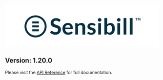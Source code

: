 ![Sensibill](Sensibill-Logo.png)

## **Version: 1.20.0**
Please visit the [API Reference](https://sensibill.github.io/sensibill-ios-documentation/) for full documentation.
